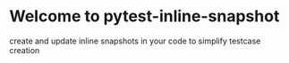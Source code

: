 # Welcome to pytest-inline-snapshot

create and update inline snapshots in your code to simplify testcase creation

